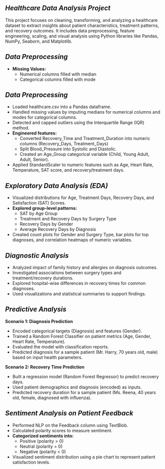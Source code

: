 ## *Healthcare Data Analysis Project*
This project focuses on cleaning, transforming, and analyzing a healthcare dataset to extract insights about patient characteristics, treatment patterns, and recovery outcomes. It includes data preprocessing, feature engineering, scaling, and visual analysis using Python libraries like Pandas, NumPy, Seaborn, and Matplotlib.

## *Data Preprocessing*
- **Missing Values:**  
  - Numerical columns filled with median  
  - Categorical columns filled with mode  

## *Data Preprocessing*
- Loaded healthcare.csv into a Pandas dataframe.
- Handled missing values by imputing medians for numerical columns and modes for categorical columns.
- Detected and capped outliers using the Interquartile Range (IQR) method.
- **Engineered features:**
    - Converted Recovery_Time and Treatment_Duration into numeric columns (Recovery_Days, Treatment_Days)
    - Split Blood_Pressure into Systolic and Diastolic.
    - Created an Age_Group categorical variable (Child, Young Adult, Adult, Senior).
- Applied StandardScaler to numeric features such as Age, Heart Rate, Temperature, SAT score, and recovery/treatment days.

## *Exploratory Data Analysis (EDA)*
- Visualized distributions for Age, Treatment Days, Recovery Days, and Satisfaction (SAT) Scores.
- **Explored group-level patterns:**
  - SAT by Age Group
  - Treatment and Recovery Days by Surgery Type
  - Recovery Days by Gender
  - Average Recovery Days by Diagnosis
- Created count plots for Gender and Surgery Type, bar plots for top diagnoses, and correlation heatmaps of numeric variables.

## *Diagnostic Analysis*
- Analyzed impact of family history and allergies on diagnosis outcomes.
- Investigated associations between surgery types and treatment/recovery durations.
- Explored hospital-wise differences in recovery times for common diagnoses.
- Used visualizations and statistical summaries to support findings.

## *Predictive Analysis*
**Scenario 1: Diagnosis Prediction**
- Encoded categorical targets (Diagnosis) and features (Gender).
- Trained a Random Forest Classifier on patient metrics (Age, Gender, Heart Rate, Temperature).
- Evaluated the model with classification reports.
- Predicted diagnosis for a sample patient (Mr. Harry, 70 years old, male) based on input health parameters.

**Scenario 2: Recovery Time Prediction**
- Built a regression model (Random Forest Regressor) to predict recovery days.
- Used patient demographics and diagnosis (encoded) as inputs.
- Predicted recovery duration for a sample patient (Ms. Reena, 40 years old, female, diagnosed with influenza).

## *Sentiment Analysis on Patient Feedback*
- Performed NLP on the Feedback column using TextBlob.
- Calculated polarity scores to measure sentiment.
- **Categorized sentiments into:**
  - Positive (polarity > 0)
  - Neutral (polarity = 0)
  - Negative (polarity < 0)
- Visualized sentiment distribution using a pie chart to represent patient satisfaction levels.
